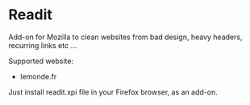 # Readit
Add-on for Mozilla to clean websites from bad design, heavy headers, recurring links etc ...

Supported website:
- lemonde.fr

Just install readit.xpi file in your Firefox browser, as an add-on.
